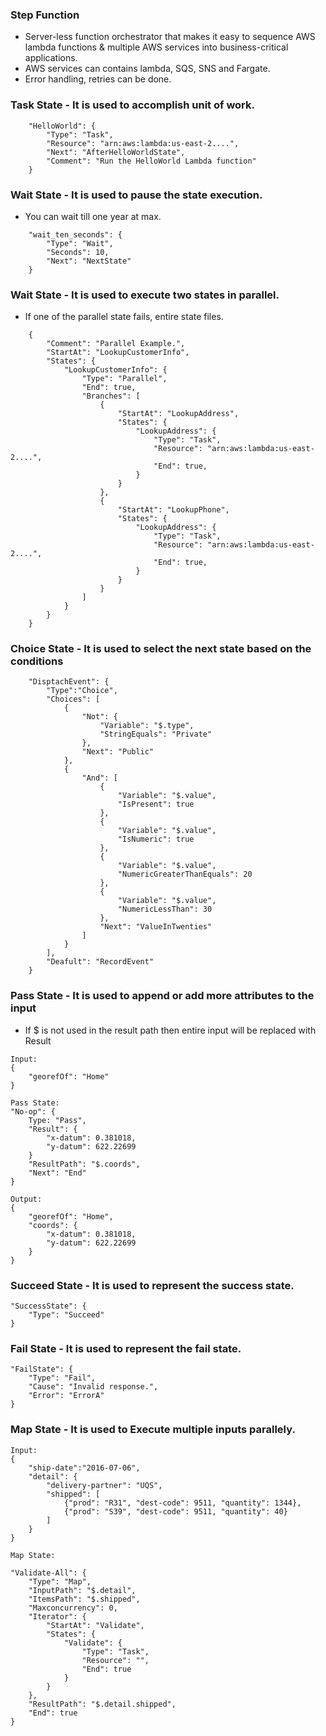 ### Step Function

- Server-less function orchestrator that makes it easy to sequence AWS lambda functions & 
    multiple AWS services into business-critical applications.
- AWS services can contains lambda, SQS, SNS and Fargate.
- Error handling, retries can be done.


### Task State - It is used to accomplish unit of work.

```
    "HelloWorld": {
        "Type": "Task",
        "Resource": "arn:aws:lambda:us-east-2....",
        "Next": "AfterHelloWorldState",
        "Comment": "Run the HelloWorld Lambda function"
    }
```

### Wait State - It is used to pause the state execution.
- You can wait till one year at max.

```
    "wait_ten_seconds": {
        "Type": "Wait",
        "Seconds": 10,
        "Next": "NextState"
    }
```

### Wait State - It is used to execute two states in parallel.
- If one of the parallel state fails, entire state files.

```
    {
        "Comment": "Parallel Example.",
        "StartAt": "LookupCustomerInfo",
        "States": {
            "LookupCustomerInfo": {
                "Type": "Parallel",
                "End": true,
                "Branches": [
                    {
                        "StartAt": "LookupAddress",
                        "States": {
                            "LookupAddress": {
                                "Type": "Task",
                                "Resource": "arn:aws:lambda:us-east-2....",
                                "End": true,
                            }
                        }
                    },
                    {
                        "StartAt": "LookupPhone",
                        "States": {
                            "LookupAddress": {
                                "Type": "Task",
                                "Resource": "arn:aws:lambda:us-east-2....",
                                "End": true,
                            }
                        }
                    }
                ]
            }
        }
    }
```

### Choice State - It is used to select the next state based on the conditions

```
    "DisptachEvent": {
        "Type":"Choice",
        "Choices": [
            {
                "Not": {
                    "Variable": "$.type",
                    "StringEquals": "Private"
                },
                "Next": "Public"
            },
            {
                "And": [
                    {
                        "Variable": "$.value",
                        "IsPresent": true
                    },
                    {
                        "Variable": "$.value",
                        "IsNumeric": true
                    },
                    {
                        "Variable": "$.value",
                        "NumericGreaterThanEquals": 20
                    },
                    {
                        "Variable": "$.value",
                        "NumericLessThan": 30
                    },
                    "Next": "ValueInTwenties"
                ]
            }
        ],
        "Deafult": "RecordEvent"
    }
```

### Pass State - It is used to append or add more attributes to the input
- If $ is not used in the result path then entire input will be replaced with Result

```
Input: 
{
    "georefOf": "Home"
}

Pass State:
"No-op": {
    Type: "Pass",
    "Result": {
        "x-datum": 0.381018,
        "y-datum": 622.22699
    }
    "ResultPath": "$.coords",
    "Next": "End"
}

Output:
{
    "georefOf": "Home",
    "coords": {
        "x-datum": 0.381018,
        "y-datum": 622.22699
    }
}
```

### Succeed State - It is used to represent the success state.

```
"SuccessState": {
    "Type": "Succeed"
}
```

### Fail State - It is used to represent the fail state.

```
"FailState": {
    "Type": "Fail",
    "Cause": "Invalid response.",
    "Error": "ErrorA"
}
```

### Map State - It is used to Execute multiple inputs parallely.

```
Input:
{
    "ship-date":"2016-07-06",
    "detail": {
        "delivery-partner": "UQS",
        "shipped": [
            {"prod": "R31", "dest-code": 9511, "quantity": 1344},
            {"prod": "S39", "dest-code": 9511, "quantity": 40}
        ]
    }
}

Map State:

"Validate-All": {
    "Type": "Map",
    "InputPath": "$.detail",
    "ItemsPath": "$.shipped",
    "Maxconcurrency": 0,
    "Iterator": {
        "StartAt": "Validate",
        "States": {
            "Validate": {
                "Type": "Task",
                "Resource": "",
                "End": true
            }
        }
    },
    "ResultPath": "$.detail.shipped",
    "End": true
}
```

